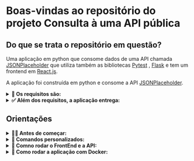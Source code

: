 # Boas-vindas ao repositório do projeto Consulta à uma API pública

## Do que se trata o repositório em questão?

Uma aplicação em python que consome dados de uma API chamada [JSONPlaceholder](https://jsonplaceholder.typicode.com/) que utiliza também as bibliotecas [Pytest](https://docs.pytest.org/en/stable/) , [Flask](https://flask.palletsprojects.com/en/stable/) e tem um frontend em [React.js](https://react.dev/).

A aplicação foi construída em python e consome a API [JSONPlaceholder](https://jsonplaceholder.typicode.com/).


 <details>
  <summary><strong>📝 Os requisitos são:</strong></summary><br />

 - Consumir a API pública JSONPlaceholder para buscar dados de usuários e seus posts.
 - Exibir uma lista dos usuários com seus respectivos IDs e nomes.
 - Permitir que o usuário insira um ID de um usuário específico para:
   - Exibir o nome e o email do usuário selecionado.
   - Listar os títulos dos posts criados por esse usuário.
 - Tratar erros, como:
   - ID de usuário inválido
   - Problemas de conexão com a API
</details>

<details>
  <summary><strong>✅ Além dos requisitos, a aplicação entrega:</strong></summary><br />

 - Testes de Integração para a API utilizando pytest
 - API para ser consumida
 - Frontend em React
</details>

## Orientações

<details>
  <summary><strong>👨‍💻 Antes de começar:</strong></summary><br />

 - No seu terminal, clone o repositório executando o comando: ```git clone https://github.com/thalesorm/data-query.git```
 - Certifique-se de ter o [Python](C:\Users\Thales\Documents\python\data-query\app.py) instalado na sua máquina
 - Execute no terminal: ```cd data-query```
 - Caso queria abrir o [Visual Studio Code](https://code.visualstudio.com/), execute o comando ```code .```
 - Caso esteja seu SO seja Windows certifique-se de está usando o cmd *(Command Pronpt)*
 - Crie o ambiente virtual executando o comando: ```python -m venv venv```
 - Ative o ambiente virtual execute os comandos:
   - No windows: ```venv\Scripts\activate```
   - No macOS ou Linux: ```source venv/bin/activate```
 - Instale as dependências executando o comando: ```pip install -r requirements.txt```
 - Para rodar a aplicação executando o comando: ```python src/main.py```
 - Para rodas os testes de integração de API executando o comando: ```set PYTHONPATH=src && pytest tests/test_api_service.py```

 Observação: Dessa forma a aplicação irá rodar no terminal conforme pedem os requisitos.
</details>

<details>
  <summary><strong>💅 Comandos personalizados:</strong></summary><br />

 - Criar o ambiente virtual e instalar as dependências: ```python manage.py install```
 - Para rodar a aplicação: ```python manage.py start```

 Observação: Dessa forma a aplicação irá rodar no terminal conforme pedem os requisitos.
</details>

<details>
  <summary><strong>🚀 Comno rodar o FrontEnd e a API:</strong></summary><br />

 - Na raiz do projeto com o ambiente virtual ativado, execute o comando ```python app.py```
 - Em outro terminal acesse o diretório 'frontend' usando o comando ```cd frontend``` que encontra-se na raíz do projeto e execute os comandos:
   - para instalar as dependências: ```npm install```
   - para rodar o frontend: ```npm start```
   - A aplicação irá rodar na url ```http://localhost:3000```
</details>

<details>
  <summary><strong>🐳 Como rodar a aplicação com Docker:</strong></summary><br />

 - Certifique-se de ter o [Docker](https://www.docker.com/) instalado em sua máquina
 - Crie uma códia do arquivo ```.env.example``` e renomei para ```.env```
 - cole o comando dentro do novo arquivo ```.env``` o seguinte comando: ```REACT_APP_BACKEND_URL=http://localhost:5000```
 - Na raiz do projeto execute o comando ```docker-compose up --build```
 - O front pode ser acessado na url ```http://127.0.0.1:3000/```
 - A API pode ser acessada na url ```http://127.0.0.1:5000/```
</details>
